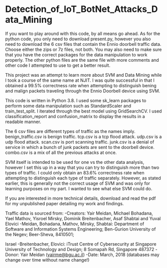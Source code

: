 # Detection_of_IoT_BotNet_Attacks_Data_Mining
If you want to play around with this code, by all means go ahead. As for the python code, you only need to download present.py, however you also need to download the 6 csv files that contain the Ennio doorbell traffic data. Choose either the zips or 7z files, not both. You may also need to make sure that you have the correct packages for the data manipulation to work properly. The other python files are the same file with more comments and other code I attempted to use to get a better result.

This project was an attempt to learn more about SVM and Data Mining while I took a course of the same name at NJIT. I was quite successful in that I obtained a 99.5% correctness rate when attempting to distinguish bening and malign packets traveling through the Ennio Doorbell device using SVM.

This code is written in Python 3.8. I used some sk_learn packages to perform some data manipulation such as StandardScaler and train_test_split. I iterated through the best model using GridSearchCV. I used classification_report and confusion_matrix to display the results in a readable manner.

The 6 csv files are different types of traffic as the names imply. benign_traffic.csv is benign traffic.  tcp.csv is a tcp flood attack. udp.csv is a udp flood attack. scan.csv is port scanning traffic. junk.csv is a denial of service in which a bunch of junk packets are sent to the doorbell device. combo.csv is a mix of all the previous attacks at once. 

SVM itself is intended to be used for one vs the other data analysis, however I set this up in a way that you can try to distinguish more than two types of traffic. I could only obtain an 83.6% correctness rate when attempting to distinguish each type of traffic separately. However, as stated earlier, this is generally not the correct usage of SVM and was only for learning purposes on my part. I wanted to see what else SVM could do.


If you are interested in more technical details, download and read the pdf for my unpublished paper detailing my work and findings.


Traffic data is sourced from:
   -Creators: Yair Meidan, Michael Bohadana, Yael Mathov, Yisroel Mirsky, Dominik Breitenbacher, Asaf Shabtai and Yuval Elovici
   -Meidan, Bohadana, Mathov, Mirsky, Shabtai: Department of Software and Information Systems Engineering; Ben-Gurion University of the Negev; Beer-Sheva, 8410501; 
   
Israel
   -Breitenbacher, Elovici: iTrust Centre of Cybersecurity at Singapore University of Technology and Design; 8 Somapah Rd, Singapore 487372
   -Donor: Yair Meidan (yairme@bgu.ac.il)
   -Date: March, 2018 (databases may change over time without name change!)
